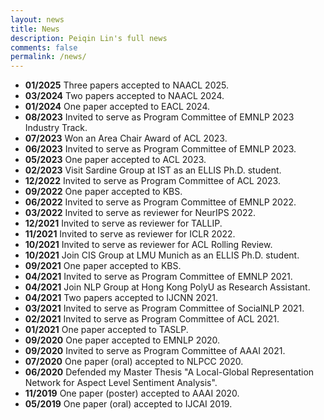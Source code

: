 ```yaml
---
layout: news
title: News
description: Peiqin Lin's full news
comments: false
permalink: /news/
---
```


- **01/2025** Three papers accepted to NAACL 2025.
- **03/2024** Two papers accepted to NAACL 2024.
- **01/2024** One paper accepted to EACL 2024.
- **08/2023** Invited to serve as Program Committee of EMNLP 2023 Industry Track.
- **07/2023** Won an Area Chair Award of ACL 2023.
- **06/2023** Invited to serve as Program Committee of EMNLP 2023.
- **05/2023** One paper accepted to ACL 2023.
- **02/2023** Visit Sardine Group at IST as an ELLIS Ph.D. student.
- **12/2022** Invited to serve as Program Committee of ACL 2023.
- **09/2022** One paper accepted to KBS.
- **06/2022** Invited to serve as Program Committee of EMNLP 2022.
- **03/2022** Invited to serve as reviewer for NeurIPS 2022.
- **12/2021** Invited to serve as reviewer for TALLIP.
- **11/2021** Invited to serve as reviewer for ICLR 2022.
- **10/2021** Invited to serve as reviewer for ACL Rolling Review.
- **10/2021** Join CIS Group at LMU Munich as an ELLIS Ph.D. student.
- **09/2021** One paper accepted to KBS.
- **04/2021** Invited to serve as Program Committee of EMNLP 2021.
- **04/2021** Join NLP Group at Hong Kong PolyU  as Research Assistant.
- **04/2021** Two papers accepted to IJCNN 2021.
- **03/2021** Invited to serve as Program Committee of SocialNLP 2021.
- **02/2021** Invited to serve as Program Committee of ACL 2021.
- **01/2021** One paper accepted to TASLP.
- **09/2020** One paper accepted to EMNLP 2020.
- **09/2020** Invited to serve as Program Committee of AAAI 2021.
- **07/2020** One paper (oral) accepted to NLPCC 2020.
- **06/2020** Defended my Master Thesis "A Local-Global Representation Network for Aspect Level Sentiment Analysis".
- **11/2019** One paper (poster) accepted to AAAI 2020.
- **05/2019** One paper (oral) accepted to IJCAI 2019.
